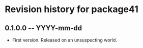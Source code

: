 # Revision history for package41

## 0.1.0.0 -- YYYY-mm-dd

* First version. Released on an unsuspecting world.

